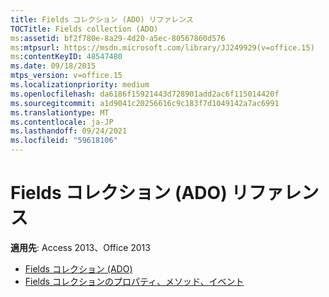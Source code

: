 ```yaml
---
title: Fields コレクション (ADO) リファレンス
TOCTitle: Fields collection (ADO)
ms:assetid: bf2f780e-8a29-4d20-a5ec-80567860d576
ms:mtpsurl: https://msdn.microsoft.com/library/JJ249929(v=office.15)
ms:contentKeyID: 48547480
ms.date: 09/18/2015
mtps_version: v=office.15
ms.localizationpriority: medium
ms.openlocfilehash: da6186f15921443d728901add2ac6f115014420f
ms.sourcegitcommit: a1d9041c20256616c9c183f7d1049142a7ac6991
ms.translationtype: MT
ms.contentlocale: ja-JP
ms.lasthandoff: 09/24/2021
ms.locfileid: "59618106"
---
```

# <a name="fields-collection-ado-reference"></a>Fields コレクション (ADO) リファレンス

**適用先**: Access 2013、Office 2013

- [Fields コレクション (ADO)](fields-collection-ado.md)
- [Fields コレクションのプロパティ、メソッド、イベント](fields-collection-properties-methods-and-events.md)

